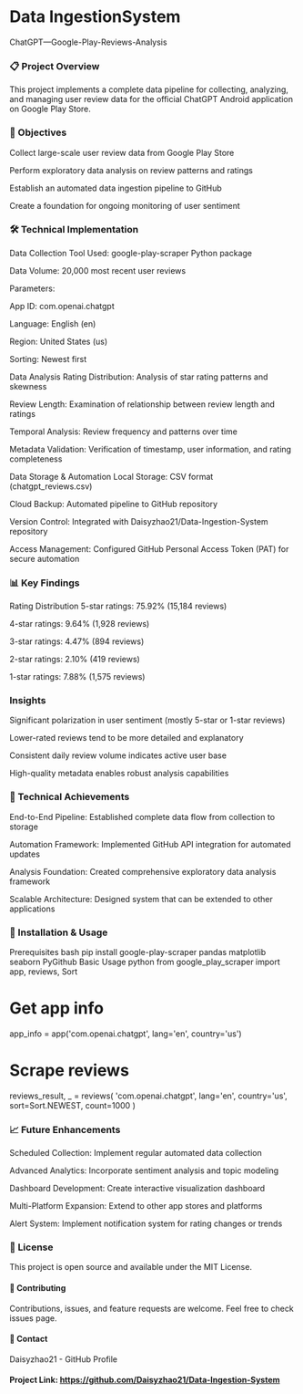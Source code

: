 # Data IngestionSystem
ChatGPT—Google-Play-Reviews-Analysis

### 📋 Project Overview

This project implements a complete data pipeline for collecting, analyzing, and managing user review data for the official ChatGPT Android application on Google Play Store.

### 🎯 Objectives
Collect large-scale user review data from Google Play Store

Perform exploratory data analysis on review patterns and ratings

Establish an automated data ingestion pipeline to GitHub

Create a foundation for ongoing monitoring of user sentiment

### 🛠️ Technical Implementation
Data Collection
Tool Used: google-play-scraper Python package

Data Volume: 20,000 most recent user reviews

Parameters:

App ID: com.openai.chatgpt

Language: English (en)

Region: United States (us)

Sorting: Newest first

Data Analysis
Rating Distribution: Analysis of star rating patterns and skewness

Review Length: Examination of relationship between review length and ratings

Temporal Analysis: Review frequency and patterns over time

Metadata Validation: Verification of timestamp, user information, and rating completeness

Data Storage & Automation
Local Storage: CSV format (chatgpt_reviews.csv)

Cloud Backup: Automated pipeline to GitHub repository

Version Control: Integrated with Daisyzhao21/Data-Ingestion-System repository

Access Management: Configured GitHub Personal Access Token (PAT) for secure automation

### 📊 Key Findings
Rating Distribution
5-star ratings: 75.92% (15,184 reviews)

4-star ratings: 9.64% (1,928 reviews)

3-star ratings: 4.47% (894 reviews)

2-star ratings: 2.10% (419 reviews)

1-star ratings: 7.88% (1,575 reviews)

### Insights
Significant polarization in user sentiment (mostly 5-star or 1-star reviews)

Lower-rated reviews tend to be more detailed and explanatory

Consistent daily review volume indicates active user base

High-quality metadata enables robust analysis capabilities

### 🚀 Technical Achievements
End-to-End Pipeline: Established complete data flow from collection to storage

Automation Framework: Implemented GitHub API integration for automated updates

Analysis Foundation: Created comprehensive exploratory data analysis framework

Scalable Architecture: Designed system that can be extended to other applications

### 🔧 Installation & Usage
Prerequisites
bash
pip install google-play-scraper pandas matplotlib seaborn PyGithub
Basic Usage
python
from google_play_scraper import app, reviews, Sort

# Get app info
app_info = app('com.openai.chatgpt', lang='en', country='us')

# Scrape reviews
reviews_result, _ = reviews(
    'com.openai.chatgpt',
    lang='en',
    country='us',
    sort=Sort.NEWEST,
    count=1000
)
### 📈 Future Enhancements
Scheduled Collection: Implement regular automated data collection

Advanced Analytics: Incorporate sentiment analysis and topic modeling

Dashboard Development: Create interactive visualization dashboard

Multi-Platform Expansion: Extend to other app stores and platforms

Alert System: Implement notification system for rating changes or trends

### 📝 License
This project is open source and available under the MIT License.

#### 🤝 Contributing
Contributions, issues, and feature requests are welcome. Feel free to check issues page.

#### 📧 Contact
Daisyzhao21 - GitHub Profile

#### Project Link: https://github.com/Daisyzhao21/Data-Ingestion-System
